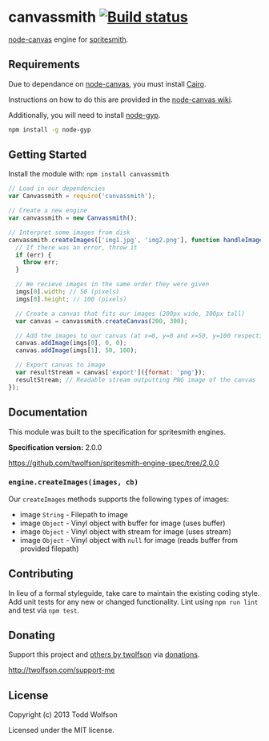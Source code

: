# canvassmith [![Build status](https://travis-ci.org/twolfson/canvassmith.png?branch=master)](https://travis-ci.org/twolfson/canvassmith)

[node-canvas][canvas] engine for [spritesmith][].

[canvas]: https://github.com/Automattic/node-canvas
[spritesmith]: https://github.com/Ensighten/spritesmith

## Requirements
Due to dependance on [node-canvas][canvas], you must install [Cairo][].

Instructions on how to do this are provided in the [node-canvas wiki][canvas-wiki].

Additionally, you will need to install [node-gyp][].

[Cairo]: http://cairographics.org/
[canvas-wiki]: https://github.com/Automattic/node-canvas/wiki/_pages
[node-gyp]: https://github.com/nodejs/node-gyp

```bash
npm install -g node-gyp
```

## Getting Started
Install the module with: `npm install canvassmith`

```js
// Load in our dependencies
var Canvassmith = require('canvassmith');

// Create a new engine
var canvassmith = new Canvassmith();

// Interpret some images from disk
canvassmith.createImages(['img1.jpg', 'img2.png'], function handleImages (err, imgs) {
  // If there was an error, throw it
  if (err) {
    throw err;
  }

  // We recieve images in the same order they were given
  imgs[0].width; // 50 (pixels)
  imgs[0].height; // 100 (pixels)

  // Create a canvas that fits our images (200px wide, 300px tall)
  var canvas = canvassmith.createCanvas(200, 300);

  // Add the images to our canvas (at x=0, y=0 and x=50, y=100 respectively)
  canvas.addImage(imgs[0], 0, 0);
  canvas.addImage(imgs[1], 50, 100);

  // Export canvas to image
  var resultStream = canvas['export']({format: 'png'});
  resultStream; // Readable stream outputting PNG image of the canvas
});
```

## Documentation
This module was built to the specification for spritesmith engines.

**Specification version:** 2.0.0

https://github.com/twolfson/spritesmith-engine-spec/tree/2.0.0

### `engine.createImages(images, cb)`
Our `createImages` methods supports the following types of images:

- image `String` - Filepath to image
- image `Object` - Vinyl object with buffer for image (uses buffer)
- image `Object` - Vinyl object with stream for image (uses stream)
- image `Object` - Vinyl object with `null` for image (reads buffer from provided filepath)

## Contributing
In lieu of a formal styleguide, take care to maintain the existing coding style. Add unit tests for any new or changed functionality. Lint using `npm run lint` and test via `npm test`.

## Donating
Support this project and [others by twolfson][twolfson-projects] via [donations][twolfson-support-me].

<http://twolfson.com/support-me>

[twolfson-projects]: http://twolfson.com/projects
[twolfson-support-me]: http://twolfson.com/support-me

## License
Copyright (c) 2013 Todd Wolfson

Licensed under the MIT license.
